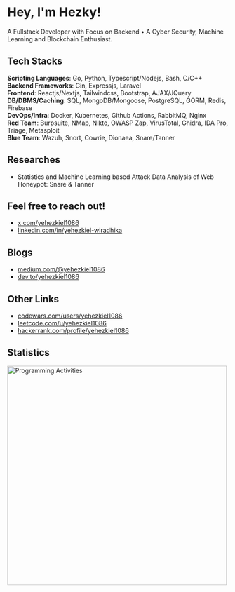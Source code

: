 # Hey, I'm Hezky!

A Fullstack Developer with Focus on Backend • A Cyber Security, Machine Learning and Blockchain Enthusiast.

## Tech Stacks

**Scripting Languages**: Go, Python, Typescript/Nodejs, Bash, C/C++ <br />
**Backend Frameworks**: Gin, Expressjs, Laravel <br />
**Frontend**: Reactjs/Nextjs, Tailwindcss, Bootstrap, AJAX/JQuery <br />
**DB/DBMS/Caching**: SQL, MongoDB/Mongoose, PostgreSQL, GORM, Redis, Firebase<br />
**DevOps/Infra**: Docker, Kubernetes, Github Actions, RabbitMQ, Nginx<br />
**Red Team**: Burpsuite, NMap, Nikto, OWASP Zap, VirusTotal, Ghidra, IDA Pro, Triage, Metasploit <br />
**Blue Team**: Wazuh, Snort, Cowrie, Dionaea, Snare/Tanner

## Researches
- Statistics and Machine Learning based Attack Data Analysis of Web Honeypot: Snare & Tanner

## Feel free to reach out!

- [x.com/yehezkiel1086](https://x.com/yehezkiel1086)
- [linkedin.com/in/yehezkiel-wiradhika](https://www.linkedin.com/in/yehezkiel-wiradhika/)

## Blogs
- [medium.com/@yehezkiel1086](https://medium.com/@yehezkiel1086)
- [dev.to/yehezkiel1086](https://dev.to/yehezkiel1086)

## Other Links
- [codewars.com/users/yehezkiel1086](https://www.codewars.com/users/yehezkiel1086)
- [leetcode.com/u/yehezkiel1086](https://leetcode.com/u/yehezkiel1086/)
- [hackerrank.com/profile/yehezkiel1086](https://www.hackerrank.com/profile/yehezkiel1086)

## Statistics

<img src="https://wakatime.com/share/@e08f8b14-02a9-4fc3-a997-6be14dbaff15/e0db48a9-2abd-4bcd-a59a-d5d04197f2d6.svg" alt="Programming Activities" width="500" />

<!--
## Tech Stacks

Scripting Languages: Go, Python, PHP, Bash, C/C++, Javascript/Typescript <br />
Web Frameworks: Laravel, Django, Gin, Expressjs, JQuery / AJAX, Reactjs / Nextjs <br />
Network Security Tools: Wazuh, Snort, NMap, Nessus, Metasploit, Wireshark <br />
Software Security Tools: Burpsuite, Nikto, OWASP ZAP, SonarQube <br />
Malware Analysis Tools: Ghidra, IDA Pro, JADX, VirusTotal, AnyRun<br />
DBMSs / ORMs: PostgreSQL / MySQL, MongoDB / Mongoose, Firebase, GORM, Eloquent
-->

<!--
**Software Development**: Laravel, Gin, Django, Expressjs, Reactjs/Nextjs, AJAX/JQuery, Tailwindcss<br />
**DevOps**: Docker, Kubernetes, Jenkins, Redis<br />
**DB/DBMS**: SQL, MongoDB / Mongoose, MySQL, PostgreSQL<br />
**Programming Languages**: Python, Go, PHP, Java, Javascript/Typescript, Bash, C/C++<br />
**Penetration Testing**: Burpsuite, OWASP ZAP, SQLMap, NoSQLMap, BeEF, GraphSQL Raider, Dirsearch, Shodan, Wappalyzer, NMap, DNSRecon, Nessus, Nikto, FFuF, Hydra<br />
**SIEM**: Wazuh<br />
**IDS/IPS**: Snort<br />
**Honeypot(s)**: Snare & Tanner, Dionaea, Cowrie<br />
**Reversing / Malware Analysis**: Ghidra, IDA Pro, VirusTotal, Anyrun, Triage<br />
**Code Analysis**: Semgrep, SonarQube<br />
-->

